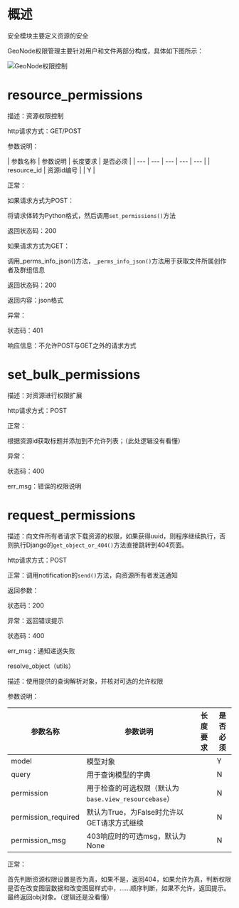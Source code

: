 # 概述
安全模块主要定义资源的安全

GeoNode权限管理主要针对用户和文件两部分构成，具体如下图所示：

![GeoNode权限控制](http://oh6j8wijn.bkt.clouddn.com/QQ20170112-185831.png)

# resource_permissions

描述：资源权限控制

http请求方式：GET/POST

参数说明：

| 参数名称 | 参数说明 | 长度要求 | 是否必须 |
| --- | --- | --- | --- | --- |
| resource_id | 资源id编号 |   | Y |

正常：

如果请求方式为POST：

将请求体转为Python格式，然后调用`set_permissions()`方法

返回状态码：200

如果请求方式为GET：

调用_perms_info_json()方法，`_perms_info_json()`方法用于获取文件所属创作者及群组信息

返回状态码：200

返回内容：json格式

异常：

状态码：401

响应信息：不允许POST与GET之外的请求方式

# set_bulk_permissions

描述：对资源进行权限扩展

http请求方式：POST

正常：

根据资源id获取标题并添加到不允许列表；（此处逻辑没有看懂）

异常：

状态码：400

err_msg：错误的权限说明

# request_permissions

描述：向文件所有者请求下载资源的权限，如果获得uuid，则程序继续执行，否则执行Django的`get_object_or_404()`方法直接跳转到404页面。

http请求方式：POST

正常：调用notification的`send()`方法，向资源所有者发送通知

返回参数：

状态码：200  

异常：返回错误提示

状态码：400

err_msg：通知递送失败

resolve_object（utils）

描述：使用提供的查询解析对象，并核对可选的允许权限

参数说明：

| 参数名称 | 参数说明 | 长度要求 | 是否必须 |
| --- | --- | --- | --- |
| model | 模型对象 |  | Y |
| query | 用于查询模型的字典 |  | N |
| permission | 用于检查的可选权限（默认为`base.view_resourcebase`）|  | N |
| permission_required | 默认为True，为False时允许以GET请求方式继续 |  | N
| permission_msg | 403响应时的可选msg，默认为None |  | N  |

正常：

首先判断资源权限设置是否为真，如果不是，返回404，如果允许为真，判断权限是否在改变图层数据和改变图层样式中，……顺序判断，如果不允许，返回提示。最终返回obj对象。（逻辑还是没看懂）


